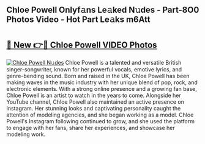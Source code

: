 ## Chloe Powell Onlyf𝚊ns Le𝚊ked N𝚞des - Part-8O0 Photos Video - Hot Part Le𝚊ks m6Att

# <h2><a href="http://ab51658.deff.icu/?id=Chloe+Powell">🔗 New 👉🔴 Chloe Powell VIDEO Photos</a></h2>

[![Chloe Powell N𝚞des](https://i.imgur.com/rIISA9y.gif)](http://ab51658.deff.icu/?id=Chloe+Powell)
Chloe Powell is a talented and versatile British singer-songwriter, known for her powerful vocals, emotive lyrics, and genre-bending sound. Born and raised in the UK, Chloe Powell has been making waves in the music industry with her unique blend of pop, rock, and electronic elements. With a strong online presence and a growing fan base, Chloe Powell is an artist to watch in the years to come. Alongside her YouTube channel, Chloe Powell also maintained an active presence on Instagram. Her stunning looks and captivating personality caught the attention of modeling agencies, and she began working as a model. Chloe Powell's Instagram following continued to grow, and she used the platform to engage with her fans, share her experiences, and showcase her modeling work.
